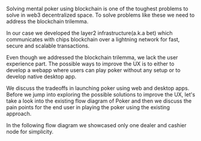 Solving mental poker using blockchain is one of the toughest problems to solve in web3 decentralized space. To solve problems like these we need to address the blockchain trilemma. 

In our case we developed the layer2 infrastructure(a.k.a bet) which communicates with chips blockchain over a lightning network for fast, secure and scalable transactions.

Even though we addressed the blockchain trilemma, we lack the user experience part. The possible ways to improve the UX is to either to develop a webapp where users can play poker without any setup or to develop native desktop app.

We discuss the tradeoffs in launching poker using web and desktop apps. Before we jump into exploring the possible solutions to improve the UX, let's take a look into the existing flow diagram of Poker and then we discuss the pain points for the end user in playing the poker using the existing approach. 

In the following flow diagram we showcased only one dealer and cashier node for simplicity.

